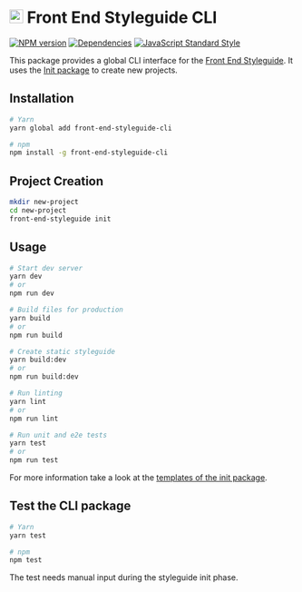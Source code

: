 # <img alt="" src="https://cdn.rawgit.com/front-end-styleguide/brand/master/mark/mark.svg" width="24"> Front End Styleguide CLI

[![NPM version][npm-image]][npm-url]
[![Dependencies][dependencies-image]][npm-url]
[![JavaScript Standard Style][standard-image]][standard-url]

This package provides a global CLI interface for the [Front End Styleguide](https://github.com/front-end-styleguide/core). It uses the [Init package](https://github.com/front-end-styleguide/init) to create new projects.


## Installation

```bash
# Yarn
yarn global add front-end-styleguide-cli

# npm
npm install -g front-end-styleguide-cli
```


## Project Creation

```bash
mkdir new-project
cd new-project
front-end-styleguide init
```


## Usage

```bash
# Start dev server
yarn dev
# or
npm run dev

# Build files for production
yarn build
# or
npm run build

# Create static styleguide
yarn build:dev
# or
npm run build:dev

# Run linting
yarn lint
# or
npm run lint

# Run unit and e2e tests
yarn test
# or
npm run test
```

For more information take a look at the [templates of the init package](https://github.com/front-end-styleguide/init/blob/master/templates).


## Test the CLI package

```bash
# Yarn
yarn test

# npm
npm test
```

The test needs manual input during the styleguide init phase.


[npm-image]: https://img.shields.io/npm/v/front-end-styleguide-cli.svg?style=flat-square
[npm-url]: https://www.npmjs.com/package/front-end-styleguide-cli

[dependencies-image]: https://img.shields.io/david/front-end-styleguide/cli.svg?style=flat-square

[standard-image]: https://img.shields.io/badge/code_style-standard-brightgreen.svg?style=flat-square
[standard-url]: https://standardjs.com
